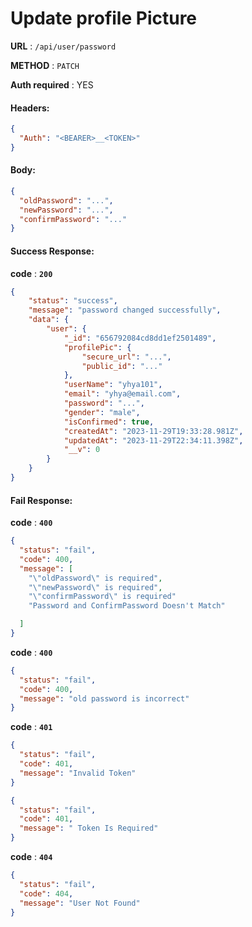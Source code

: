 # Update profile Picture

**URL** : `/api/user/password`

**METHOD** : `PATCH`

**Auth required** : YES

#### Headers:

```json
{
  "Auth": "<BEARER>__<TOKEN>"
}
```

#### Body:

```json
{
  "oldPassword": "...",
  "newPassword": "...",
  "confirmPassword": "..."
}
```

#### Success Response:

**code** : **`200`**

```Json
{
    "status": "success",
    "message": "password changed successfully",
    "data": {
        "user": {
            "_id": "656792084cd8dd1ef2501489",
            "profilePic": {
                "secure_url": "...",
                "public_id": "..."
            },
            "userName": "yhya101",
            "email": "yhya@email.com",
            "password": "...",
            "gender": "male",
            "isConfirmed": true,
            "createdAt": "2023-11-29T19:33:28.981Z",
            "updatedAt": "2023-11-29T22:34:11.398Z",
            "__v": 0
        }
    }
}
```

#### Fail Response:

**code** : **`400`**

```json
{
  "status": "fail",
  "code": 400,
  "message": [
    "\"oldPassword\" is required",
    "\"newPassword\" is required",
    "\"confirmPassword\" is required"
    "Password and ConfirmPassword Doesn't Match"

  ]
}
```

**code** : **`400`**

```json
{
  "status": "fail",
  "code": 400,
  "message": "old password is incorrect"
}
```

**code** : **`401`**

```json
{
  "status": "fail",
  "code": 401,
  "message": "Invalid Token"
}
```

```json
{
  "status": "fail",
  "code": 401,
  "message": " Token Is Required"
}
```

**code** : **`404`**

```json
{
  "status": "fail",
  "code": 404,
  "message": "User Not Found"
}
```
